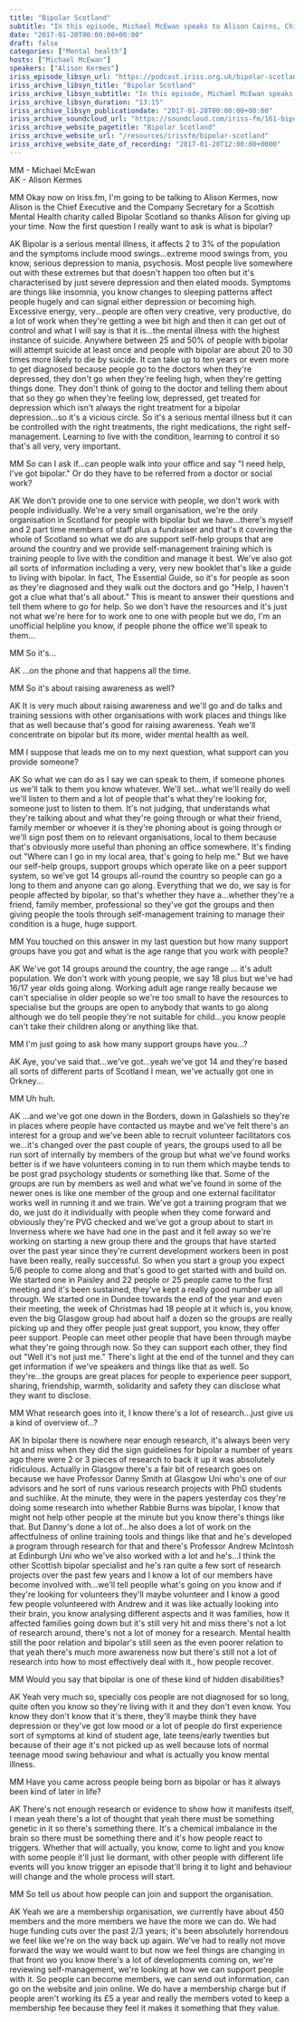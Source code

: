 ```yaml
---
title: "Bipolar Scotland"
subtitle: "In this episode, Michael McEwan speaks to Alison Cairns, Chief Executive of Bipolar Scotland, about what the supports and services the organisation provides."
date: "2017-01-20T00:00:00+00:00"
draft: false
categories: ["Mental health"]
hosts: ["Michael McEwan"]
speakers: ["Alison Kermes"]
iriss_episode_libsyn_url: "https://podcast.iriss.org.uk/bipolar-scotland-1"
iriss_archive_libsyn_title: "Bipolar Scotland"
iriss_archive_libsyn_subtitle: "In this episode, Michael McEwan speaks to Alison Cairns, Chief Executive of Bipolar Scotland, about what the supports and services the organisation provides."
iriss_archive_libsyn_duration: "13:15"
iriss_archive_libsyn_publicationdate: "2017-01-20T00:00:00+00:00"
iriss_archive_soundcloud_url: "https://soundcloud.com/iriss-fm/161-bipolar-scotland"
iriss_archive_website_pagetitle: "Bipolar Scotland"
iriss_archive_website_url: "/resources/irissfm/bipolar-scotland"
iriss_archive_website_date_of_recording: "2017-01-20T12:00:00+0000"
---
```

MM - Michael McEwan  
AK - Alison Kermes

MM Okay now on Iriss.fm, I'm going to be talking to Alison Kermes, now Alison is the Chief Executive and the Company Secretary for a Scottish Mental Health charity called Bipolar Scotland so thanks Alison for giving up your time. Now the first question I really want to ask is what is bipolar?

AK Bipolar is a serious mental illness, it affects 2 to 3% of the population and the symptoms include mood swings...extreme mood swings from, you know, serious depression to mania, psychosis. Most people live somewhere out with these extremes but that doesn't happen too often but it's characterised by just severe depression and then elated moods. Symptoms are things like insomnia, you know changes to sleeping patterns affect people hugely and can signal either depression or becoming high. Excessive energy, very...people are often very creative, very productive, do a lot of work when they're getting a wee bit high and then it can get out of control and what I will say is that it is...the mental illness with the highest instance of suicide. Anywhere between 25 and 50% of people with bipolar will attempt suicide at least once and people with bipolar are about 20 to 30 times more likely to die by suicide. It can take up to ten years or even more to get diagnosed because people go to the doctors when they're depressed, they don't go when they're feeling high, when they're getting things done. They don't think of going to the doctor and telling them about that so they go when they're feeling low, depressed, get treated for depression which isn't always the right treatment for a bipolar depression...so it's a vicious circle. So it's a serious mental illness but it can be controlled with the right treatments, the right medications, the right self-management. Learning to live with the condition, learning to control it so that's all very, very important.

MM So can I ask if...can people walk into your office and say "I need help, I've got bipolar." Or do they have to be referred from a doctor or social work?

AK We don't provide one to one service with people, we don't work with people individually. We're a very small organisation, we're the only organisation in Scotland for people with bipolar but we have...there's myself and 2 part time members of staff plus a fundraiser and that's it covering the whole of Scotland so what we do are support self-help groups that are around the country and we provide self-management training which is training people to live with the condition and manage it best. We've also got all sorts of information including a very, very new booklet that's like a guide to living with bipolar. In fact, The Essential Guide, so it's for people as soon as they're diagnosed and they walk out the doctors and go "Help, I haven't got a clue what that's all about." This is meant to answer their questions and tell them where to go for help. So we don't have the resources and it's just not what we're here for to work one to one with people but we do, I'm an unofficial helpline you know, if people phone the office we'll speak to them...

MM So it's...

AK ...on the phone and that happens all the time.

MM So it's about raising awareness as well?

AK It is very much about raising awareness and we'll go and do talks and training sessions with other organisations with work places and things like that as well because that's good for raising awareness. Yeah we'll concentrate on bipolar but its more, wider mental health as well.

MM I suppose that leads me on to my next question, what support can you provide someone?

AK So what we can do as I say we can speak to them, if someone phones us we'll talk to them you know whatever. We'll set...what we'll really do well we'll listen to them and a lot of people that's what they're looking for, someone just to listen to them. It's not judging, that understands what they're talking about and what they're going through or what their friend, family member or whoever it is they're phoning about is going through or we'll sign post them on to relevant organisations, local to them because that's obviously more useful than phoning an office somewhere. It's finding out "Where can I go in my local area, that's going to help me." But we have our self-help groups, support groups which operate like on a peer support system, so we've got 14 groups all-round the country so people can go a long to them and anyone can go along. Everything that we do, we say is for people affected by bipolar, so that's whether they have a...whether they're a friend, family member, professional so they've got the groups and then giving people the tools through self-management training to manage their condition is a huge, huge support.

MM You touched on this answer in my last question but how many support groups have you got and what is the age range that you work with people?

AK We've got 14 groups around the country, the age range ... it's adult population. We don't work with young people, we say 18 plus but we've had 16/17 year olds going along. Working adult age range really because we can't specialise in older people so we're too small to have the resources to specialise but the groups are open to anybody that wants to go along although we do tell people they're not suitable for child...you know people can't take their children along or anything like that.

MM I'm just going to ask how many support groups have you...?

AK Aye, you've said that...we've got...yeah we've got 14 and they're based all sorts of different parts of Scotland I mean, we've actually got one in Orkney...

MM Uh huh.

AK ...and we've got one down in the Borders, down in Galashiels so they're in places where people have contacted us maybe and we've felt there's an interest for a group and we've been able to recruit volunteer facilitators cos we...it's changed over the past couple of years, the groups used to all be run sort of internally by members of the group but what we've found works better is if we have volunteers coming in to run them which maybe tends to be post grad psychology students or something like that. Some of the groups are run by members as well and what we've found in some of the newer ones is like one member of the group and one external facilitator works well in running it and we train. We've got a training program that we do, we just do it individually with people when they come forward and obviously they're PVG checked and we've got a group about to start in Inverness where we have had one in the past and it fell away so we're working on starting a new group there and the groups that have started over the past year since they're current development workers been in post have been really, really successful. So when you start a group you expect 5/6 people to come along and that's good to get started with and build on. We started one in Paisley and 22 people or 25 people came to the first meeting and it's been sustained, they've kept a really good number up all through. We started one in Dundee towards the end of the year and even their meeting, the week of Christmas had 18 people at it which is, you know, even the big Glasgow group had about half a dozen so the groups are really picking up and they offer people just great support, you know, they offer peer support. People can meet other people that have been through maybe what they're going through now. So they can support each other, they find out "Well it's not just me." There's light at the end of the tunnel and they can get information if we've speakers and things like that as well. So they're...the groups are great places for people to experience peer support, sharing, friendship, warmth, solidarity and safety they can disclose what they want to disclose.

MM What research goes into it, I know there's a lot of research...just give us a kind of overview of...?

AK In bipolar there is nowhere near enough research, it's always been very hit and miss when they did the sign guidelines for bipolar a number of years ago there were 2 or 3 pieces of research to back it up it was absolutely ridiculous. Actually in Glasgow there's a fair bit of research goes on because we have Professor Danny Smith at Glasgow Uni who's one of our advisors and he sort of runs various research projects with PhD students and suchlike. At the minute, they were in the papers yesterday cos they're doing some research into whether Rabbie Burns was bipolar, I know that might not help other people at the minute but you know there's things like that. But Danny's done a lot of...he also does a lot of work on the affectfulness of online training tools and things like that and he's developed a program through research for that and there's Professor Andrew McIntosh at Edinburgh Uni who we've also worked with a lot and he's...I think the other Scottish bipolar specialist and he's ran quite a few sort of research projects over the past few years and I know a lot of our members have become involved with...we'll tell peoplle what's going on you know and if they're looking for volunteers they'll maybe volunteer and I know a good few people volunteered with Andrew and it was like actually looking into their brain, you know analysing different aspects and it was families, how it affected families going down but it's still very hit and miss there's not a lot of research around, there's not a lot of money for a research. Mental health still the poor relation and bipolar's still seen as the even poorer relation to that yeah there's much more awareness now but there's still not a lot of research into how to most effectively deal with it., how people recover.

MM Would you say that bipolar is one of these kind of hidden disabilities?

AK Yeah very much so, specially cos people are not diagnosed for so long, quite often you know so they're living with it and they don't even know. You know they don't know that it's there, they'll maybe think they have depression or they've got low mood or a lot of people do first experience sort of symptoms at kind of student age, late teens/early twenties but because of their age it's not picked up as well because lots of normal teenage mood swing behaviour and what is actually you know mental illness.

MM Have you came across people being born as bipolar or has it always been kind of later in life?

AK There's not enough research or evidence to show how it manifests itself, I mean yeah there's a lot of thought that yeah there must be something genetic in it so there's something there. It's a chemical imbalance in the brain so there must be something there and it's how people react to triggers. Whether that will actually, you know, come to light and you know with some people it'll just lie dormant, with other people with different life events will you know trigger an episode that'll bring it to light and behaviour will change and the whole process will start.

MM So tell us about how people can join and support the organisation.

AK Yeah we are a membership organisation, we currently have about 450 members and the more members we have the more we can do. We had huge funding cuts over the past 2/3 years; it's been absolutely horrendous we feel like we're on the way back up again. We've had to really not move forward the way we would want to but now we feel things are changing in that front wo you know there's a lot of developments coming on, we're reviewing self-management, we're looking at how we can support people with it. So people can become members, we can send out information, can go on the website and join online. We do have a membership charge but if people aren't working its £5 a year and really the members voted to keep a membership fee because they feel it makes it something that they value.